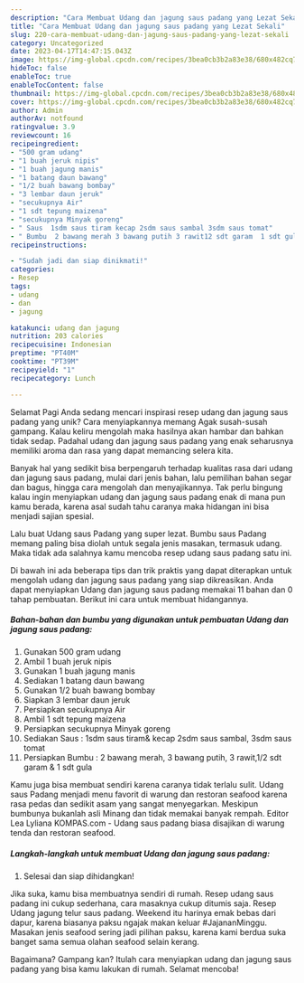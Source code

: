 ```yaml
---
description: "Cara Membuat Udang dan jagung saus padang yang Lezat Sekali"
title: "Cara Membuat Udang dan jagung saus padang yang Lezat Sekali"
slug: 220-cara-membuat-udang-dan-jagung-saus-padang-yang-lezat-sekali
category: Uncategorized
date: 2023-04-17T14:47:15.043Z
image: https://img-global.cpcdn.com/recipes/3bea0cb3b2a83e38/680x482cq70/udang-dan-jagung-saus-padang-foto-resep-utama.jpg
hideToc: false
enableToc: true
enableTocContent: false
thumbnail: https://img-global.cpcdn.com/recipes/3bea0cb3b2a83e38/680x482cq70/udang-dan-jagung-saus-padang-foto-resep-utama.jpg
cover: https://img-global.cpcdn.com/recipes/3bea0cb3b2a83e38/680x482cq70/udang-dan-jagung-saus-padang-foto-resep-utama.jpg
author: Admin
authorAv: notfound
ratingvalue: 3.9
reviewcount: 16
recipeingredient:
- "500 gram udang"
- "1 buah jeruk nipis"
- "1 buah jagung manis"
- "1 batang daun bawang"
- "1/2 buah bawang bombay"
- "3 lembar daun jeruk"
- "secukupnya Air"
- "1 sdt tepung maizena"
- "secukupnya Minyak goreng"
- " Saus  1sdm saus tiram kecap 2sdm saus sambal 3sdm saus tomat"
- " Bumbu  2 bawang merah 3 bawang putih 3 rawit12 sdt garam  1 sdt gula"
recipeinstructions:

- "Sudah jadi dan siap dinikmati!"
categories:
- Resep
tags:
- udang
- dan
- jagung

katakunci: udang dan jagung 
nutrition: 203 calories
recipecuisine: Indonesian
preptime: "PT40M"
cooktime: "PT39M"
recipeyield: "1"
recipecategory: Lunch

---
```



Selamat Pagi Anda sedang mencari inspirasi resep udang dan jagung saus padang yang unik? Cara menyiapkannya memang Agak susah-susah gampang. Kalau keliru mengolah maka hasilnya akan hambar dan bahkan tidak sedap. Padahal udang dan jagung saus padang yang enak seharusnya memiliki aroma dan rasa yang dapat memancing selera kita.


Banyak hal yang sedikit bisa berpengaruh terhadap kualitas rasa dari udang dan jagung saus padang, mulai dari jenis bahan, lalu pemilihan bahan segar dan bagus, hingga cara mengolah dan menyajikannya. Tak perlu bingung kalau ingin menyiapkan udang dan jagung saus padang enak di mana pun kamu berada, karena asal sudah tahu caranya maka hidangan ini bisa menjadi sajian spesial.

Lalu buat Udang saus Padang yang super lezat. Bumbu saus Padang memang paling bisa diolah untuk segala jenis masakan, termasuk udang. Maka tidak ada salahnya kamu mencoba resep udang saus padang satu ini.


Di bawah ini ada beberapa tips dan trik praktis yang dapat diterapkan untuk mengolah udang dan jagung saus padang yang siap dikreasikan. Anda dapat menyiapkan Udang dan jagung saus padang memakai 11 bahan dan 0 tahap pembuatan. Berikut ini cara untuk membuat hidangannya.

<!--inarticleads1-->

##### Bahan-bahan dan bumbu yang digunakan untuk pembuatan Udang dan jagung saus padang:

1. Gunakan 500 gram udang
1. Ambil 1 buah jeruk nipis
1. Gunakan 1 buah jagung manis
1. Sediakan 1 batang daun bawang
1. Gunakan 1/2 buah bawang bombay
1. Siapkan 3 lembar daun jeruk
1. Persiapkan secukupnya Air
1. Ambil 1 sdt tepung maizena
1. Persiapkan secukupnya Minyak goreng
1. Sediakan  Saus : 1sdm saus tiram&amp; kecap 2sdm saus sambal, 3sdm saus tomat
1. Persiapkan  Bumbu : 2 bawang merah, 3 bawang putih, 3 rawit,1/2 sdt garam &amp; 1 sdt gula


Kamu juga bisa membuat sendiri karena caranya tidak terlalu sulit. Udang saus Padang menjadi menu favorit di warung dan restoran seafood karena rasa pedas dan sedikit asam yang sangat menyegarkan. Meskipun bumbunya bukanlah asli Minang dan tidak memakai banyak rempah. Editor Lea Lyliana KOMPAS.com - Udang saus padang biasa disajikan di warung tenda dan restoran seafood. 

<!--inarticleads2-->

##### Langkah-langkah untuk membuat Udang dan jagung saus padang:


1. Selesai dan siap dihidangkan!

Jika suka, kamu bisa membuatnya sendiri di rumah. Resep udang saus padang ini cukup sederhana, cara masaknya cukup ditumis saja. Resep Udang jagung telur saus padang. Weekend itu harinya emak bebas dari dapur, karena biasanya paksu ngajak makan keluar #JajananMinggu. Masakan jenis seafood sering jadi pilihan paksu, karena kami berdua suka banget sama semua olahan seafood selain kerang. 

Bagaimana? Gampang kan? Itulah cara menyiapkan udang dan jagung saus padang yang bisa kamu lakukan di rumah. Selamat mencoba!
